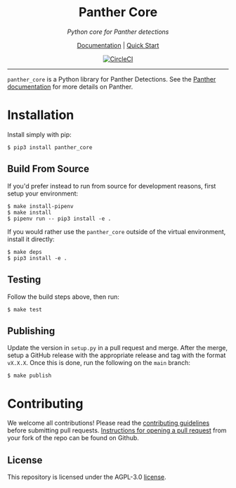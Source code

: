 <h1 align="center">Panther Core</h1>

<p align="center">
  <i>Python core for Panther detections</i>
</p>

<p align="center">
  <a href="https://docs.runpanther.io">Documentation</a> |
  <a href="https://docs.runpanther.io/quick-start">Quick Start</a>
</p>

<p align="center">
  <a href="https://circleci.com/gh/panther-labs/panther_core"><img src="https://circleci.com/gh/panther-labs/panther_core.svg?style=svg" alt="CircleCI"/></a>
</p>

---

`panther_core` is a Python library for Panther Detections. See the [Panther documentation](https://docs.runpanther.io/quick-start) for more details on Panther.

# Installation

Install simply with pip:

```shell
$ pip3 install panther_core
```

## Build From Source

If you'd prefer instead to run from source for development reasons, first setup your environment:

```shell
$ make install-pipenv
$ make install
$ pipenv run -- pip3 install -e .
```

If you would rather use the `panther_core` outside of the virtual environment, install it  directly:

```shell
$ make deps
$ pip3 install -e .
```

## Testing

Follow the build steps above, then run:

```shell
$ make test
```

## Publishing

Update the version in `setup.py` in a pull request and merge. After the merge, setup a GitHub release with the appropriate release and tag with the format `vX.X.X`. Once this is done, run the following on the `main` branch:

```shell
$ make publish
```

# Contributing

We welcome all contributions! Please read the [contributing guidelines](https://github.com/panther-labs/panther_core/blob/master/CONTRIBUTING.md) before submitting pull requests. [Instructions for opening a pull request](https://docs.github.com/en/github/collaborating-with-pull-requests/proposing-changes-to-your-work-with-pull-requests/creating-a-pull-request) from your fork of the repo can be found on Github.

## License

This repository is licensed under the AGPL-3.0 [license](https://github.com/panther-labs/panther_core/blob/master/LICENSE).
